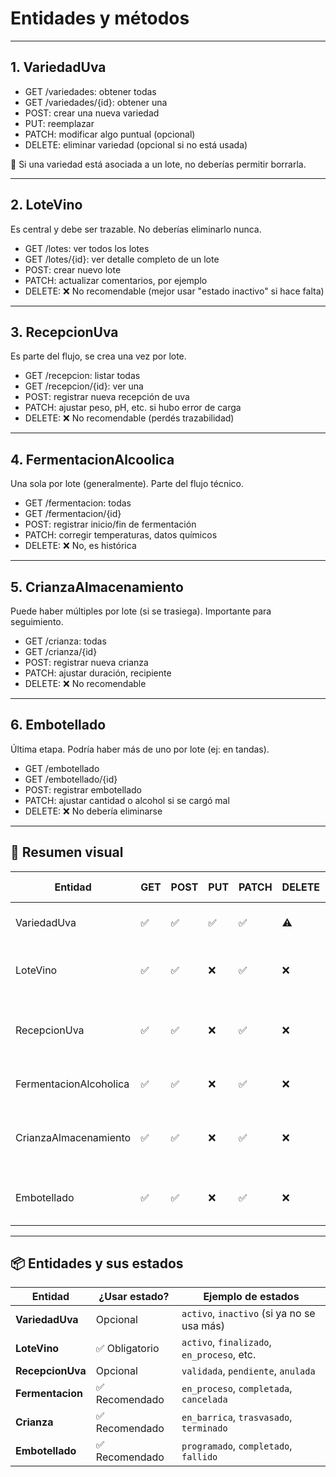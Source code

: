 # Entidades y métodos

---

## 1. VariedadUva

* GET /variedades: obtener todas
* GET /variedades/{id}: obtener una
* POST: crear una nueva variedad
* PUT: reemplazar
* PATCH: modificar algo puntual (opcional)
* DELETE: eliminar variedad (opcional si no está usada)

📌 Si una variedad está asociada a un lote, no deberías permitir borrarla.

---

## 2. LoteVino

Es central y debe ser trazable. No deberías eliminarlo nunca.

* GET /lotes: ver todos los lotes
* GET /lotes/{id}: ver detalle completo de un lote
* POST: crear nuevo lote
* PATCH: actualizar comentarios, por ejemplo
* DELETE: ❌ No recomendable (mejor usar "estado inactivo" si hace falta)

---

## 3. RecepcionUva

Es parte del flujo, se crea una vez por lote.

* GET /recepcion: listar todas
* GET /recepcion/{id}: ver una
* POST: registrar nueva recepción de uva
* PATCH: ajustar peso, pH, etc. si hubo error de carga
* DELETE: ❌ No recomendable (perdés trazabilidad)

---

## 4. FermentacionAlcoolica

Una sola por lote (generalmente). Parte del flujo técnico.

* GET /fermentacion: todas
* GET /fermentacion/{id}
* POST: registrar inicio/fin de fermentación
* PATCH: corregir temperaturas, datos químicos
* DELETE: ❌ No, es histórica

---

## 5. CrianzaAlmacenamiento

Puede haber múltiples por lote (si se trasiega). Importante para seguimiento.

* GET /crianza: todas
* GET /crianza/{id}
* POST: registrar nueva crianza
* PATCH: ajustar duración, recipiente
* DELETE: ❌ No recomendable

---

## 6. Embotellado

Última etapa. Podría haber más de uno por lote (ej: en tandas).

* GET /embotellado
* GET /embotellado/{id}
* POST: registrar embotellado
* PATCH: ajustar cantidad o alcohol si se cargó mal
* DELETE: ❌ No debería eliminarse

---


## 📌 Resumen visual

| Entidad               | GET | POST | PUT | PATCH | DELETE | Notas clave                              |
| --------------------- | --- | ---- | --- | ----- | ------ | ---------------------------------------- |
| VariedadUva           | ✅   | ✅    | ✅   | ✅     | ⚠️     | Solo borrar si no está usada             |
| LoteVino              | ✅   | ✅    | ❌   | ✅     | ❌      | Nunca eliminar por trazabilidad          |
| RecepcionUva          | ✅   | ✅    | ❌   | ✅     | ❌      | Parte inicial del proceso, no se elimina |
|FermentacionAlcoholica | ✅   | ✅    | ❌   | ✅     | ❌      | Técnica y trazable, histórica            |
| CrianzaAlmacenamiento | ✅   | ✅    | ❌   | ✅     | ❌      | Puede haber varias etapas, no se elimina |
| Embotellado           | ✅   | ✅    | ❌   | ✅     | ❌      | Última etapa, no debería borrarse        |



---


## 📦 Entidades y sus estados

| Entidad          | ¿Usar estado? | Ejemplo de estados                         |
| ---------------- | ------------- | ------------------------------------------ |
| **VariedadUva**  | Opcional      | `activo`, `inactivo` (si ya no se usa más) |
| **LoteVino**     | ✅ Obligatorio | `activo`, `finalizado`, `en_proceso`, etc. |
| **RecepcionUva** | Opcional      | `validada`, `pendiente`, `anulada`         |
| **Fermentacion** | ✅ Recomendado | `en_proceso`, `completada`, `cancelada`    |
| **Crianza**      | ✅ Recomendado | `en_barrica`, `trasvasado`, `terminado`    |
| **Embotellado**  | ✅ Recomendado | `programado`, `completado`, `fallido`      |

